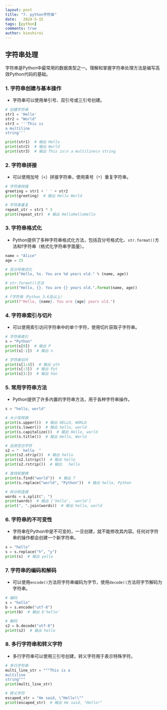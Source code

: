 ```yaml
---
layout: post
title: "7. python字符串"
date:   2024-5-15
tags: [python]
comments: true
author: kioshiroi
---
```

## 字符串处理

字符串是Python中最常用的数据类型之一。理解和掌握字符串处理方法是编写高效Python代码的基础。

### 1. 字符串创建与基本操作

* 字符串可以使用单引号、双引号或三引号创建。

```python
# 创建字符串
str1 = 'Hello'
str2 = "World"
str3 = '''This is
a multiline
string'''

print(str1)  # 输出 Hello
print(str2)  # 输出 World
print(str3)  # 输出 This is\n a multiline\n string
```

### 2. 字符串拼接

* 可以使用加号（`+`）拼接字符串，使用乘号（`*`）重复字符串。

```python
# 字符串拼接
greeting = str1 + ' ' + str2
print(greeting)  # 输出 Hello World

# 字符串重复
repeat_str = str1 * 3
print(repeat_str)  # 输出 HelloHelloHello
```

### 3. 字符串格式化

* Python提供了多种字符串格式化方法，包括百分号格式化、`str.format()`方法和f字符串（格式化字符串字面量）。

```python
name = "Alice"
age = 25

# 百分号格式化
print("Hello, %s. You are %d years old." % (name, age))

# str.format()方法
print("Hello, {}. You are {} years old.".format(name, age))

# f字符串（Python 3.6及以上）
print(f"Hello, {name}. You are {age} years old.")
```

### 4. 字符串索引与切片

* 可以使用索引访问字符串中的单个字符，使用切片获取子字符串。

```python
# 字符串索引
s = "Python"
print(s[0])  # 输出 P
print(s[-1])  # 输出 n

# 字符串切片
print(s[1:4])  # 输出 yth
print(s[:3])  # 输出 Pyt
print(s[3:])  # 输出 hon
```

### 5. 常用字符串方法

* Python提供了许多内置的字符串方法，用于各种字符串操作。

```python
s = "hello, world"

# 大小写转换
print(s.upper())  # 输出 HELLO, WORLD
print(s.lower())  # 输出 hello, world
print(s.capitalize())  # 输出 Hello, world
print(s.title())  # 输出 Hello, World

# 去除空白字符
s2 = "  hello  "
print(s2.strip())  # 输出 hello
print(s2.lstrip())  # 输出 hello  
print(s2.rstrip())  # 输出   hello

# 查找和替换
print(s.find("world"))  # 输出 7
print(s.replace("world", "Python"))  # 输出 hello, Python

# 拆分和连接
words = s.split(", ")
print(words)  # 输出 ['hello', 'world']
print(", ".join(words))  # 输出 hello, world
```

### 6. 字符串的不可变性

* 字符串在Python中是不可变的，一旦创建，就不能修改其内容。任何对字符串的操作都会创建一个新字符串。

```python
s = "hello"
s = s.replace("h", "y")
print(s)  # 输出 yello
```

### 7. 字符串的编码和解码

* 可以使用`encode()`方法将字符串编码为字节，使用`decode()`方法将字节解码为字符串。

```python
# 编码
s = "hello"
b = s.encode("utf-8")
print(b)  # 输出 b'hello'

# 解码
s2 = b.decode("utf-8")
print(s2)  # 输出 hello
```

### 8. 多行字符串和转义字符

* 多行字符串可以使用三引号创建，转义字符用于表示特殊字符。

```python
# 多行字符串
multi_line_str = """This is a
multiline
string"""
print(multi_line_str)

# 转义字符
escaped_str = "He said, \"Hello!\""
print(escaped_str)  # 输出 He said, "Hello!"
```